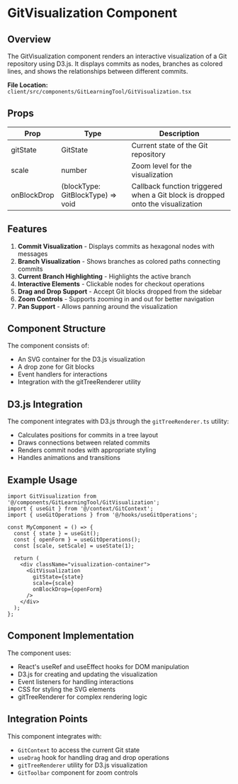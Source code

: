 # GitVisualization Component

## Overview

The GitVisualization component renders an interactive visualization of a Git repository using D3.js. It displays commits as nodes, branches as colored lines, and shows the relationships between different commits.

**File Location:** `client/src/components/GitLearningTool/GitVisualization.tsx`

## Props

| Prop | Type | Description |
|------|------|-------------|
| gitState | GitState | Current state of the Git repository |
| scale | number | Zoom level for the visualization |
| onBlockDrop | (blockType: GitBlockType) => void | Callback function triggered when a Git block is dropped onto the visualization |

## Features

1. **Commit Visualization** - Displays commits as hexagonal nodes with messages
2. **Branch Visualization** - Shows branches as colored paths connecting commits
3. **Current Branch Highlighting** - Highlights the active branch
4. **Interactive Elements** - Clickable nodes for checkout operations
5. **Drag and Drop Support** - Accept Git blocks dropped from the sidebar
6. **Zoom Controls** - Supports zooming in and out for better navigation
7. **Pan Support** - Allows panning around the visualization

## Component Structure

The component consists of:
- An SVG container for the D3.js visualization
- A drop zone for Git blocks
- Event handlers for interactions
- Integration with the gitTreeRenderer utility

## D3.js Integration

The component integrates with D3.js through the `gitTreeRenderer.ts` utility:
- Calculates positions for commits in a tree layout
- Draws connections between related commits
- Renders commit nodes with appropriate styling
- Handles animations and transitions

## Example Usage

```tsx
import GitVisualization from '@/components/GitLearningTool/GitVisualization';
import { useGit } from '@/context/GitContext';
import { useGitOperations } from '@/hooks/useGitOperations';

const MyComponent = () => {
  const { state } = useGit();
  const { openForm } = useGitOperations();
  const [scale, setScale] = useState(1);
  
  return (
    <div className="visualization-container">
      <GitVisualization 
        gitState={state}
        scale={scale}
        onBlockDrop={openForm}
      />
    </div>
  );
};
```

## Component Implementation

The component uses:
- React's useRef and useEffect hooks for DOM manipulation
- D3.js for creating and updating the visualization
- Event listeners for handling interactions
- CSS for styling the SVG elements
- gitTreeRenderer for complex rendering logic

## Integration Points

This component integrates with:
- `GitContext` to access the current Git state
- `useDrag` hook for handling drag and drop operations
- `gitTreeRenderer` utility for D3.js visualization
- `GitToolbar` component for zoom controls
